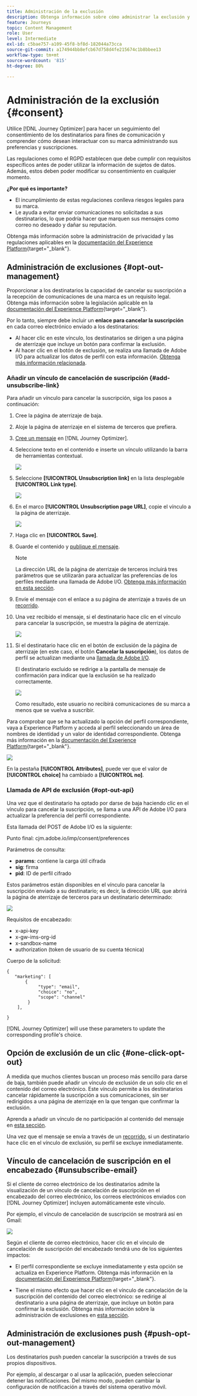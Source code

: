 ```yaml
---
title: Administración de la exclusión
description: Obtenga información sobre cómo administrar la exclusión y la privacidad
feature: Journeys
topic: Content Management
role: User
level: Intermediate
exl-id: c5bae757-a109-45f8-bf8d-182044a73cca
source-git-commit: a174944bb8efcb67d758d4fe215674c1b8bbee13
workflow-type: tm+mt
source-wordcount: '815'
ht-degree: 80%

---
```


# Administración de la exclusión {#consent}

Utilice [!DNL Journey Optimizer] para hacer un seguimiento del consentimiento de los destinatarios para fines de comunicación y comprender cómo desean interactuar con su marca administrando sus preferencias y suscripciones. <!--Their preferences and subscriptions are handled through Consent management.-->

Las regulaciones como el RGPD establecen que debe cumplir con requisitos específicos antes de poder utilizar la información de sujetos de datos. Además, estos deben poder modificar su consentimiento en cualquier momento.

**¿Por qué es importante?**

* El incumplimiento de estas regulaciones conlleva riesgos legales para su marca.
* Le ayuda a evitar enviar comunicaciones no solicitadas a sus destinatarios, lo que podría hacer que marquen sus mensajes como correo no deseado y dañar su reputación.

Obtenga más información sobre la administración de privacidad y las regulaciones aplicables en la [documentación del Experience Platform](https://experienceleague.adobe.com/docs/experience-platform/privacy/home.html?lang=es-ES){target=&quot;_blank&quot;}.

<!--* Recipients should be able to opt-in/opt-out from receiving electronic communication through one or more channel
* Recipients expect the brand to offer preference centre capability that controls how brand should engage with them (example: channel of communication, invasive and non-invasive tracking etc). This helps to fulfil regulatory obligations and also facilitates quality engagement with recipient. 
* The third category is the capability to offer subscription to recipients (newsletter, etc)-->

## Administración de exclusiones {#opt-out-management}

Proporcionar a los destinatarios la capacidad de cancelar su suscripción a la recepción de comunicaciones de una marca es un requisito legal. Obtenga más información sobre la legislación aplicable en la [documentación del Experience Platform](https://experienceleague.adobe.com/docs/experience-platform/privacy/regulations/overview.html#regulations){target=&quot;_blank&quot;}.

Por lo tanto, siempre debe incluir un **enlace para cancelar la suscripción** en cada correo electrónico enviado a los destinatarios:
* Al hacer clic en este vínculo, los destinatarios se dirigen a una página de aterrizaje que incluye un botón para confirmar la exclusión.
* Al hacer clic en el botón de exclusión, se realiza una llamada de Adobe I/O para actualizar los datos de perfil con esta información. [Obtenga más información relacionada](#consent-service-api).

### Añadir un vínculo de cancelación de suscripción {#add-unsubscribe-link}

Para añadir un vínculo para cancelar la suscripción, siga los pasos a continuación:

1. Cree la página de aterrizaje de baja.
1. Aloje la página de aterrizaje en el sistema de terceros que prefiera.
1. [Cree un mensaje](../../help/using/create-message.md) en [!DNL Journey Optimizer].

   <!--The link to your landing page should contain a static URL and the profile ID.-->

1. Seleccione texto en el contenido e inserte un vínculo utilizando la barra de herramientas contextual.

   ![](assets/opt-out-insert-link.png)

1. Seleccione **[!UICONTROL Unsubscription link]** en la lista desplegable **[!UICONTROL Link type]**.

   ![](assets/opt-out-link-type.png)

1. En el marco **[!UICONTROL Unsubscription page URL]**, copie el vínculo a la página de aterrizaje.

   ![](assets/opt-out-link-url.png)

1. Haga clic en **[!UICONTROL Save]**.

1. Guarde el contenido y [publique el mensaje](../../help/using/publish-manage-message.md).

   >[!NOTE]
   >
   >La dirección URL de la página de aterrizaje de terceros incluirá tres parámetros que se utilizarán para actualizar las preferencias de los perfiles mediante una llamada de Adobe I/O. [Obtenga más información en esta sección](#consent-service-api).

1. Envíe el mensaje con el enlace a su página de aterrizaje a través de un [recorrido](building-journeys/journey.md).

1. Una vez recibido el mensaje, si el destinatario hace clic en el vínculo para cancelar la suscripción, se muestra la página de aterrizaje.

   ![](assets/opt-out-lp-example.png)

1. Si el destinatario hace clic en el botón de exclusión de la página de aterrizaje (en este caso, el botón **Cancelar la suscripción**), los datos de perfil se actualizan mediante una [llamada de Adobe I/O](#opt-out-api).

   El destinatario excluido se redirige a la pantalla de mensaje de confirmación para indicar que la exclusión se ha realizado correctamente.

   ![](assets/opt-out-confirmation-example.png)

   Como resultado, este usuario no recibirá comunicaciones de su marca a menos que se vuelva a suscribir.

Para comprobar que se ha actualizado la opción del perfil correspondiente, vaya a Experience Platform y acceda al perfil seleccionando un área de nombres de identidad y un valor de identidad correspondiente. Obtenga más información en la [documentación del Experience Platform](https://experienceleague.adobe.com/docs/experience-platform/profile/ui/user-guide.html#getting-started){target=&quot;_blank&quot;}.

![](assets/opt-out-profile-choice.png)

En la pestaña **[!UICONTROL Attributes]**, puede ver que el valor de **[!UICONTROL choice]** ha cambiado a **[!UICONTROL no]**.

<!--The opt-out URL is resolved upon each recipient receiving the message. It is then personalized with the relevant encrypted parameters (profile ID, profile name, journey ID, sandbox ID, and message execution ID).-->

### Llamada de API de exclusión {#opt-out-api}

Una vez que el destinatario ha optado por darse de baja haciendo clic en el vínculo para cancelar la suscripción, se llama a una API de Adobe I/O <!--Consent service API to capture the encrypted data and--> para actualizar la preferencia del perfil correspondiente.

Esta llamada del POST de Adobe I/O es la siguiente:

Punto final: cjm.adobe.io/imp/consent/preferences

Parámetros de consulta:
* **params**: contiene la carga útil cifrada
* **sig**: firma <!--which signature?-->
* **pid**: ID de perfil cifrado

Estos parámetros están disponibles en el vínculo para cancelar la suscripción enviado a su destinatario; es decir, la dirección URL que abrirá la página de aterrizaje de terceros para un destinatario determinado:

![](assets/opt-out-parameters.png)

<!--QUESTION: How do you get the URL built for each recipient? Do you have to wait until each targeted recipient receives the unsubscribe link or can you deduce it in advance? Is it done automatically upon the API call or do you have to do something manually for each profile? In other words will the LP automatically include the 3 parameters or do you have to insert something manually? Still not completely clear-->

Requisitos de encabezado:
* x-api-key
* x-gw-ims-org-id
* x-sandbox-name
* authorization (token de usuario de su cuenta técnica) <!--How do you find this information? And other header elements?-->

Cuerpo de la solicitud:

```
{
   "marketing": [
       {
            "type": "email",           
            "choice": "no",          
            "scope": "channel"       
        }
    ],
 
}
```

<!--The Consent service /-->[!DNL Journey Optimizer] will <!--decrypt and-->use these parameters to update the corresponding profile's choice.
<!--and provide an answer back to the landing page.-->

## Opción de exclusión de un clic {#one-click-opt-out}

A medida que muchos clientes buscan un proceso más sencillo para darse de baja, también puede añadir un vínculo de exclusión de un solo clic en el contenido del correo electrónico. Este vínculo permite a los destinatarios cancelar rápidamente la suscripción a sus comunicaciones, sin ser redirigidos a una página de aterrizaje en la que tengan que confirmar la exclusión.

Aprenda a añadir un vínculo de no participación al contenido del mensaje en [esta sección](message-tracking.md#one-click-opt-out-link).

Una vez que el mensaje se envía a través de un [recorrido](building-journeys/journey.md), si un destinatario hace clic en el vínculo de exclusión, su perfil se excluye inmediatamente.

## Vínculo de cancelación de suscripción en el encabezado {#unsubscribe-email}

Si el cliente de correo electrónico de los destinatarios admite la visualización de un vínculo de cancelación de suscripción en el encabezado del correo electrónico, los correos electrónicos enviados con [!DNL Journey Optimizer] incluyen automáticamente este vínculo.

Por ejemplo, el vínculo de cancelación de suscripción se mostrará así en Gmail:

![](assets/unsubscribe-email.png)

Según el cliente de correo electrónico, hacer clic en el vínculo de cancelación de suscripción del encabezado tendrá uno de los siguientes impactos:

* El perfil correspondiente se excluye inmediatamente y esta opción se actualiza en Experience Platform. Obtenga más información en la [documentación del Experience Platform](https://experienceleague.adobe.com/docs/experience-platform/profile/ui/user-guide.html#getting-started){target=&quot;_blank&quot;}.

* Tiene el mismo efecto que hacer clic en el vínculo de cancelación de la suscripción del contenido del correo electrónico: se redirige al destinatario a una página de aterrizaje, que incluye un botón para confirmar la exclusión. Obtenga más información sobre la administración de exclusiones en [esta sección](#opt-out-management).

## Administración de exclusiones push {#push-opt-out-management}

Los destinatarios push pueden cancelar la suscripción a través de sus propios dispositivos.

Por ejemplo, al descargar o al usar la aplicación, pueden seleccionar detener las notificaciones. Del mismo modo, pueden cambiar la configuración de notificación a través del sistema operativo móvil.
